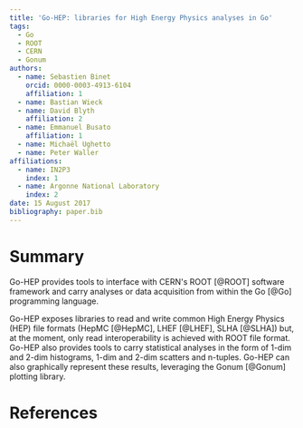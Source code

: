 ```yaml
---
title: 'Go-HEP: libraries for High Energy Physics analyses in Go'
tags:
  - Go
  - ROOT
  - CERN
  - Gonum
authors:
  - name: Sebastien Binet
    orcid: 0000-0003-4913-6104
    affiliation: 1
  - name: Bastian Wieck
  - name: David Blyth
    affiliation: 2
  - name: Emmanuel Busato
    affiliation: 1
  - name: Michaël Ughetto
  - name: Peter Waller
affiliations:
  - name: IN2P3
    index: 1
  - name: Argonne National Laboratory
    index: 2
date: 15 August 2017
bibliography: paper.bib
---
```


# Summary

Go-HEP provides tools to interface with CERN's ROOT [@ROOT] software
framework and carry analyses or data acquisition from within the Go [@Go]
programming language.

Go-HEP exposes libraries to read and write common High Energy Physics (HEP)
file formats (HepMC [@HepMC], LHEF [@LHEF], SLHA [@SLHA]) but, at the
moment, only read interoperability is achieved with ROOT file format.
Go-HEP also provides tools to carry statistical analyses in the form of
1-dim and 2-dim histograms, 1-dim and 2-dim scatters and n-tuples.
Go-HEP can also graphically represent these results, leveraging the
Gonum [@Gonum] plotting library.

# References

